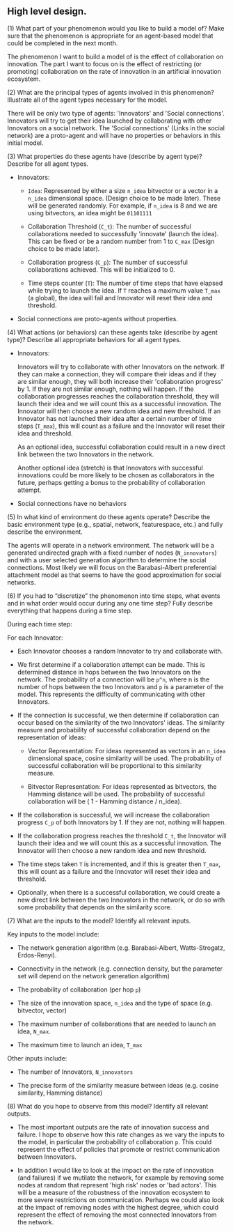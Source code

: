 ## High level design.


(1) What part of your phenomenon would you like to build a model of?  Make sure that the phenomenon is appropriate for an agent-based model that could be completed in the next month.

The phenomenon I want to build a model of is the effect of collaboration on innovation. The part I want to focus on is the effect of restricting (or promoting) collaboration on the rate of innovation in an artificial innovation ecosystem.   

(2) What are the principal types of agents involved in this phenomenon?  Illustrate all of the agent types necessary for the model.

There will be only two type of agents: 'Innovators' and 'Social connections'. Innovators will try to get their idea launched by collaborating with other Innovators on a social network. The 'Social connections' (Links in the social network) are a proto-agent and will have no properties or behaviors in this initial model. 

(3)   What properties do these agents have (describe by agent type)?  Describe for all agent types.

* Innovators: 
  * `Idea`: Represented by either a size `n_idea` bitvector or a vector in a `n_idea` dimensional space.   (Design choice to be made later). These will be generated randomly.  For example, if `n_idea` is 8 and we are using bitvectors, an idea might be `01101111`

  * Collaboration Threshold (`C_t`): The number of successful collaborations needed to successfully 'innovate' (launch the idea).  This can be fixed or be a random number from 1 to `C_max`  (Design choice to be made later).

  * Collaboration progress (`C_p`): The number of successful collaborations achieved.  This will be initialized to 0.

  * Time steps counter (`T`): The number of time steps that have elapsed while trying to launch the idea.  If `T` reaches a maximum value `T_max` (a global), the idea will fail and Innovator will reset their idea and threshold.

* Social connections are proto-agents without properties.

(4)   What actions (or behaviors) can these agents take (describe by agent type)? Describe all appropriate behaviors for all agent types.

* Innovators:
  
  Innovators will try to collaborate with other Innovators on the network. If they can make a connection, they will compare their ideas and if they are similar enough, they will both increase their 'collaboration progress' by 1.  If they are not similar enough, nothing will happen.  If the collaboration progresses reaches the collaboration threshold,  they will launch their idea and we will count this as a successful innovation.  The Innovator will then choose a new random idea and new threshold.  If an Innovator has not launched their idea after a certain number of time steps (`T_max`), this will count as a failure and the Innovator will reset their idea and threshold. 

  As an optional idea, successful collaboration could result in a new direct link between the two Innovators in the network. 

  Another optional idea (stretch) is that Innovators with successful innovations could be more likely to be chosen as collaborators in the future, perhaps getting a bonus to the probability of collaboration attempt.

* Social connections have no behaviors

(5)   In what kind of environment do these agents operate? Describe the basic environment type (e.g., spatial, network, featurespace, etc.) and fully describe the environment.

The agents will operate in a network environment.  The network will be a generated undirected graph with a fixed number of nodes (`N_innovators`) and with a user selected generation algorithm to determine the social connections. Most likely we will focus on the Barabasi-Albert preferential attachment model as that seems to have the good approximation for social networks. 

(6)   If you had to “discretize” the phenomenon into time steps, what events and in what order would occur during any one time step? Fully describe everything that happens during a time step.

During each time step:

For each Innovator:

* Each Innovator chooses a random Innovator to try and collaborate with.

* We first determine if a collaboration attempt can be made. This is determined distance in hops between the two Innovators on the network. The probability of a connection will be `p^n`, where n is the number of hops between the two Innovators and `p` is a parameter of the model. This represents the difficulty of communicating with other Innovators.

* If the connection is successful, we then determine if collaboration can occur based on the similarity of the two Innovators' ideas. The similarity measure and probability of successful collaboration depend on the representation of ideas:

     * Vector Representation: For ideas represented as vectors in an `n_idea` dimensional space, cosine similarity will be used. The probability of successful collaboration will be proportional to this similarity measure.

     * Bitvector Representation: For ideas represented as bitvectors, the Hamming distance will be used. The probability of successful collaboration will be ( 1 - Hamming distance / n_idea).

* If the collaboration is successful, we will increase the collaboration progress  `C_p` of both Innovators by 1.  If they are not, nothing will happen.

* If the collaboration progress reaches the threshold `C_t`, the Innovator will launch their idea and we will count this as a successful innovation.  The Innovator will then choose a new random idea and new threshold.

* The time steps taken `T` is incremented, and if this is greater then `T_max`, this will count as a failure and the Innovator will reset their idea and threshold.

* Optionally, when there is a successful collaboration,  we could create a new direct link between the two Innovators in the network, or do so with some probability that depends on the similarity score. 

(7)   What are the inputs to the model? Identify all relevant inputs.

Key inputs to the model include:

- The network generation algorithm  (e.g. Barabasi-Albert, Watts-Strogatz, Erdos-Renyi).

- Connectivity in the network (e.g. connection density, but the parameter set will depend on the network generation algorithm)

- The probability of collaboration (per hop `p`)

- The size of the innovation space, `n_idea` and the type of space (e.g. bitvector, vector)

- The maximum number of collaborations that are needed to launch an idea, `N_max`. 

- The maximum time to launch an idea, `T_max`

Other inputs include:

- The number of Innovators, `N_innovators`

- The precise form of the similarity measure between ideas (e.g. cosine similarity, Hamming distance)



(8)   What do you hope to observe from this model? Identify all relevant outputs.

- The most important outputs are the rate of innovation success and failure.  I hope to observe how this rate changes as we vary the inputs to the model, in particular the probability of collaboration `p`.   This could represent the effect of policies that promote or restrict communication between Innovators.

- In addition I would like to look at the impact on the rate of innovation (and failures) if we mutilate the network, for example by removing some nodes at random that represent  'high risk' nodes or 'bad actors'.  This will be a measure of the robustness of the innovation ecosystem to more severe restrictions on communication. Perhaps we could also look at the impact of removing nodes with the highest degree, which could represent the effect of removing the most connected Innovators from the network. 

 
